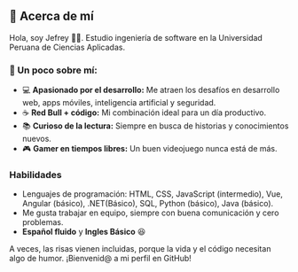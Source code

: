## 👋 Acerca de mí

Hola, soy Jefrey 👨‍💻. Estudio ingeniería de software en la Universidad Peruana de Ciencias Aplicadas.

### 🌱 Un poco sobre mí:
- 💻 **Apasionado por el desarrollo:** Me atraen los desafíos en desarrollo web, apps móviles, inteligencia artificial y seguridad.
- ☕ **Red Bull + código:** Mi combinación ideal para un día productivo.
- 📚 **Curioso de la lectura:** Siempre en busca de historias y conocimientos nuevos.
- 🎮 **Gamer en tiempos libres:** Un buen videojuego nunca está de más.

### Habilidades
- Lenguajes de programación: HTML, CSS, JavaScript (intermedio), Vue, Angular (básico), .NET(Básico), SQL, Python (básico), Java (básico).
- Me gusta trabajar en equipo, siempre con buena comunicación y cero problemas.
- **Español fluido** y **Ingles Básico** 😆

A veces, las risas vienen incluidas, porque la vida y el código necesitan algo de humor. ¡Bienvenid@ a mi perfil en GitHub!
